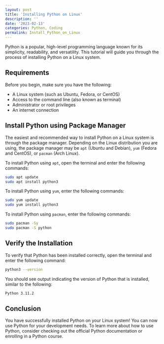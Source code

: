 ```yaml
---
layout: post
title: 'Installing Python on Linux'
description: ''
date: '2023-02-13'
categories: Python, Coding
permalink: Install_Python_on_Linux
---
```


Python is a popular, high-level programming language known for its simplicity, readability, and versatility. This tutorial will guide you through the process of installing Python on a Linux system.

## Requirements

Before you begin, make sure you have the following:

- A Linux system (such as Ubuntu, Fedora, or CentOS)
- Access to the command line (also known as terminal)
- Administrator or root privileges
- An internet connection

## Install Python using Package Manager

The easiest and recommended way to install Python on a Linux system is through the package manager. Depending on the Linux distribution you are using, the package manager may be `apt` (Ubuntu and Debian), `yum` (Fedora and CentOS), or `pacman` (Arch Linux).

To install Python using `apt`, open the terminal and enter the following commands:

```bash
sudo apt update
sudo apt install python3
```

To install Python using `yum`, enter the following commands:

```bash
sudo yum update
sudo yum install python3
```

To install Python using `pacman`, enter the following commands:

```bash
sudo pacman -Sy
sudo pacman -S python
```

## Verify the Installation

To verify that Python has been installed correctly, open the terminal and enter the following command:

```bash
python3 --version
```

You should see output indicating the version of Python that is installed, similar to the following:

```bash
Python 3.11.2
```

## Conclusion

You have successfully installed Python on your Linux system! You can now use Python for your development needs. To learn more about how to use Python, consider checking out the official Python documentation or enrolling in a Python course.
